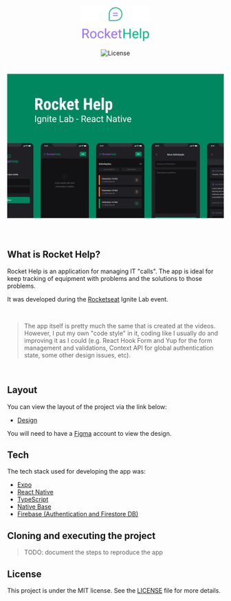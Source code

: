 <p align="center">
  <img alt="Rocket Help" src=".github/logo.png" width="160px">
</p>

<p align="center">
  <img  src="https://img.shields.io/static/v1?label=license&message=MIT&color=00B37E&labelColor=000000" alt="License">
</p>

<h1 align="center">
    <img alt="Rocket Help" src=".github/preview.png" />
</h1>

<br>

## What is Rocket Help?

Rocket Help is an application for managing IT "calls". The app is ideal for keep tracking of equipment with problems and the solutions to those problems.

It was developed during the [Rocketseat](https://www.rocketseat.com.br/) Ignite Lab event.

<br>

> The app itself is pretty much the same that is created at the videos. However, I put my own "code style" in it, coding like I usually do and improving it as I could (e.g. React Hook Form and Yup for the form management and validations, Context API for global authentication state, some other design issues, etc).

<br>

## Layout

You can view the layout of the project via the link below:

- [Design](https://www.figma.com/community/file/1130846653327904117)

You will need to have a [Figma](http://figma.com/) account to view the design.

## Tech

The tech stack used for developing the app was:

- [Expo](https://docs.expo.dev/)
- [React Native](https://reactnative.dev/)
- [TypeScript](https://www.typescriptlang.org/)
- [Native Base](https://nativebase.io/)
- [Firebase (Authentication and Firestore DB)](https://firebase.google.com/)

## Cloning and executing the project

> TODO: document the steps to reproduce the app

## License

This project is under the MIT license. See the [LICENSE](LICENSE.md) file for more details.
